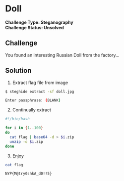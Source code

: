# Doll

**Challenge Type: Steganography**  
**Challenge Status: Unsolved**

## Challenge
You found an interesting Russian Doll from the factory...

## Solution

1. Extract flag file from image
```bash
$ steghide extract -sf doll.jpg

Enter passphrase: (BLANK)
```

2. Continually extract
```bash
#!/bin/bash

for i in {1..100}
do
  cat flag | base64 -d > $i.zip
  unzip -o $i.zip 
done
```

3. Enjoy

```bash
cat flag

NYP{M@try0shkA_d0!!5}
```
